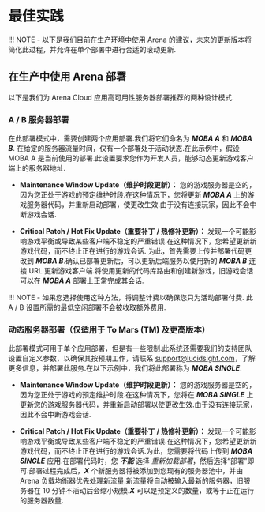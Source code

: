 # 最佳实践

!!! NOTE
    - 以下是我们目前在生产环境中使用 Arena 的建议，未来的更新版本将简化此过程，并允许在单个部署中进行合适的滚动更新.

## 在生产中使用 Arena 部署
以下是我们为 Arena Cloud 应用高可用性服务器部署推荐的两种设计模式.

### A / B 服务器部署
在此部署模式中，需要创建两个应用部署.我们将它们命名为 ***MOBA A*** 和 ***MOBA B***. 在给定的服务器流量时间，仅有一个部署处于活动状态.在此示例中，假设 MOBA A 是当前使用的部署.此设置要求您作为开发人员，能够动态更新游戏客户端上的服务器地址.

- **Maintenance Window Update（维护时段更新）：** 您的游戏服务器是空的，因为您正处于游戏的预定维护时段.在这种情况下，您将更新 ***MOBA A*** 上的游戏服务器代码，并重新启动部署，使更改生效.由于没有连接玩家，因此不会中断游戏会话.

- **Critical Patch / Hot Fix Update（重要补丁 / 热修补更新）：** 发现一个可能影响游戏平衡或导致某些客户端不稳定的严重错误.在这种情况下，您希望更新新游戏代码，而不终止正在进行的游戏会话. 为此，首先需要上传并部署代码更改到 ***MOBA B***.确认已部署更新后，可以更新后端服务以使用新的 ***MOBA B*** 连接 URL 更新游戏客户端.将使用更新的代码库路由和创建新游戏，旧游戏会话可以在 ***MOBA A*** 部署上正常完成其会话.

!!! NOTE
    - 如果您选择使用这种方法，将调整计费以确保您只为活动部署付费. 此 A / B 设置所需的最低空闲部署不会被收取额外费用.


### 动态服务器部署（仅适用于 To Mars (TM) 及更高版本）
此部署模式可用于单个应用部署，但是有一些限制.此系统还需要我们的支持团队设置自定义参数，以确保其按预期工作，请联系 [support@lucidsight.com](mailto:support@lucidsight.com)，了解更多信息，并部署此服务.在以下示例中，我们将此部署称为 ***MOBA SINGLE***.

- **Maintenance Window Update（维护时段更新）：** 您的游戏服务器是空的，因为您正处于游戏的预定维护时段.在这种情况下，您将在 ***MOBA SINGLE*** 上更新您的游戏服务器代码，并重新启动部署以使更改生效.由于没有连接玩家，因此不会中断游戏会话.

- **Critical Patch / Hot Fix Update（重要补丁 / 热修补更新）：** 发现一个可能影响游戏平衡或导致某些客户端不稳定的严重错误.在这种情况下，您希望更新新游戏代码，而不终止正在进行的游戏会话.为此，您需要将代码上传到 ***MOBA SINGLE*** 应用.在部署代码时，您 ***不能*** 选择 *重新加载部署*，然后选择“部署”即可.部署过程完成后，***X*** 个新服务器将被添加到您现有的服务器池中，并由 Arena 负载均衡器优先处理新流量.新流量将自动被输入最新的服务器，旧服务器在 10 分钟不活动后会缩小规模.***X*** 可以是预定义的数量，或等于正在运行的服务器数量.



